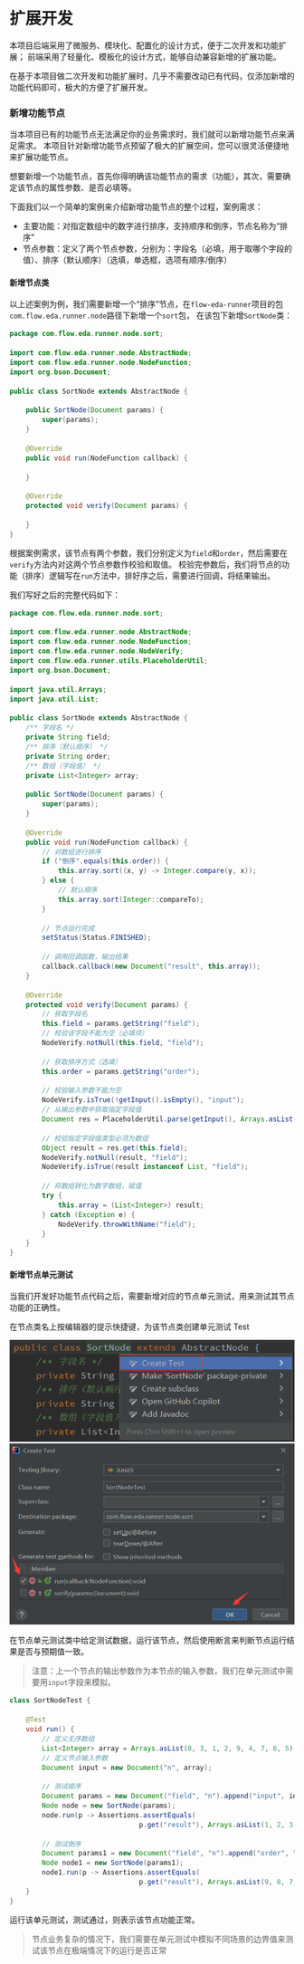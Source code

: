 # 扩展开发

本项目后端采用了微服务、模块化、配置化的设计方式，便于二次开发和功能扩展；
前端采用了轻量化、模板化的设计方式，能够自动兼容新增的扩展功能。

在基于本项目做二次开发和功能扩展时，几乎不需要改动已有代码，仅添加新增的功能代码即可，极大的方便了扩展开发。

### 新增功能节点

当本项目已有的功能节点无法满足你的业务需求时，我们就可以新增功能节点来满足需求。
本项目针对新增功能节点预留了极大的扩展空间，您可以很灵活便捷地来扩展功能节点。

想要新增一个功能节点，首先你得明确该功能节点的需求（功能），其次，需要确定该节点的属性参数、是否必填等。

下面我们以一个简单的案例来介绍新增功能节点的整个过程，案例需求：

- 主要功能：对指定数组中的数字进行排序，支持顺序和倒序，节点名称为“排序”
- 节点参数：定义了两个节点参数，分别为：字段名（必填，用于取哪个字段的值）、排序（默认顺序）（选填，单选框，选项有顺序/倒序）

#### 新增节点类

以上述案例为例，我们需要新增一个“排序”节点，在`flow-eda-runner`项目的包`com.flow.eda.runner.node`路径下新增一个`sort`包，
在该包下新增`SortNode`类：

```java
package com.flow.eda.runner.node.sort;

import com.flow.eda.runner.node.AbstractNode;
import com.flow.eda.runner.node.NodeFunction;
import org.bson.Document;

public class SortNode extends AbstractNode {

    public SortNode(Document params) {
        super(params);
    }

    @Override
    public void run(NodeFunction callback) {

    }

    @Override
    protected void verify(Document params) {

    }
}
```

根据案例需求，该节点有两个参数，我们分别定义为`field`和`order`，然后需要在`verify`方法内对这两个节点参数作校验和取值。
校验完参数后，我们将节点的功能（排序）逻辑写在`run`方法中，排好序之后，需要进行回调，将结果输出。

我们写好之后的完整代码如下：

```java
package com.flow.eda.runner.node.sort;

import com.flow.eda.runner.node.AbstractNode;
import com.flow.eda.runner.node.NodeFunction;
import com.flow.eda.runner.node.NodeVerify;
import com.flow.eda.runner.utils.PlaceholderUtil;
import org.bson.Document;

import java.util.Arrays;
import java.util.List;

public class SortNode extends AbstractNode {
    /** 字段名 */
    private String field;
    /** 排序（默认顺序） */
    private String order;
    /** 数组（字段值） */
    private List<Integer> array;

    public SortNode(Document params) {
        super(params);
    }

    @Override
    public void run(NodeFunction callback) {
        // 对数组进行排序
        if ("倒序".equals(this.order)) {
            this.array.sort((x, y) -> Integer.compare(y, x));
        } else {
            // 默认顺序
            this.array.sort(Integer::compareTo);
        }

        // 节点运行完成
        setStatus(Status.FINISHED);

        // 调用回调函数，输出结果
        callback.callback(new Document("result", this.array));
    }

    @Override
    protected void verify(Document params) {
        // 获取字段名
        this.field = params.getString("field");
        // 校验该字段不能为空（必填项）
        NodeVerify.notNull(this.field, "field");

        // 获取排序方式（选填）
        this.order = params.getString("order");

        // 校验输入参数不能为空
        NodeVerify.isTrue(!getInput().isEmpty(), "input");
        // 从输出参数中获取指定字段值
        Document res = PlaceholderUtil.parse(getInput(), Arrays.asList(this.field));

        // 校验指定字段值类型必须为数组
        Object result = res.get(this.field);
        NodeVerify.notNull(result, "field");
        NodeVerify.isTrue(result instanceof List, "field");

        // 将数组转化为数字数组，赋值
        try {
            this.array = (List<Integer>) result;
        } catch (Exception e) {
            NodeVerify.throwWithName("field");
        }
    }
}
```

#### 新增节点单元测试

当我们开发好功能节点代码之后，需要新增对应的节点单元测试，用来测试其节点功能的正确性。

在节点类名上按编辑器的提示快捷键，为该节点类创建单元测试 Test

![image](../img/node-test1.png ":size=50%")
![image](../img/node-test2.png ":size=50%")

在节点单元测试类中给定测试数据，运行该节点，然后使用断言来判断节点运行结果是否与预期值一致。

> 注意：上一个节点的输出参数作为本节点的输入参数，我们在单元测试中需要用`input`字段来模拟。

```java
class SortNodeTest {

    @Test
    void run() {
        // 定义无序数组
        List<Integer> array = Arrays.asList(8, 3, 1, 2, 9, 4, 7, 6, 5);
        // 定义节点输入参数
        Document input = new Document("n", array);

        // 测试顺序
        Document params = new Document("field", "n").append("input", input);
        Node node = new SortNode(params);
        node.run(p -> Assertions.assertEquals(
                                p.get("result"), Arrays.asList(1, 2, 3, 4, 5, 6, 7, 8, 9)));

        // 测试倒序
        Document params1 = new Document("field", "n").append("order", "倒序").append("input", input);
        Node node1 = new SortNode(params1);
        node1.run(p -> Assertions.assertEquals(
                                p.get("result"), Arrays.asList(9, 8, 7, 6, 5, 4, 3, 2, 1)));
    }
}
```

运行该单元测试，测试通过，则表示该节点功能正常。

> 节点业务复杂的情况下，我们需要在单元测试中模拟不同场景的边界值来测试该节点在极端情况下的运行是否正常
